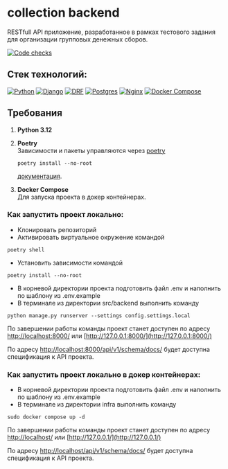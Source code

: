 # collection backend
RESTfull API приложение, разработанное в рамках тестового задания для организации
групповых денежных сборов.

[![Code cheсks](https://github.com/ArtemKAF/collection/actions/workflows/code_check.yml/badge.svg)](https://github.com/ArtemKAF/collection/actions/workflows/code_check.yml/badge.svg)

## Стек технологий:

[![Python][Python-badge]][Python-url]
[![Django][Django-badge]][Django-url]
[![DRF][DRF-badge]][DRF-url]
[![Postgres][Postgres-badge]][Postgres-url]
[![Nginx][Nginx-badge]][Nginx-url]
[![Docker Compose][Docker Compose-badge]][Docker Compose-url]

## Требования

1. **Python 3.12**  

2. **Poetry**  
   Зависимости и пакеты управляются через [poetry](https://python-poetry.org/docs/#installing-with-the-official-installer)
   ```
   poetry install --no-root
   ```
    [документация](https://python-poetry.org/docs/basic-usage/).  

3. **Docker Compose**  
    Для запуска проекта в докер контейнерах.

### Как запустить проект локально:
- Клонировать репозиторий
- Активировать виртуальное окружение командой
```
poetry shell
```
- Установить зависимости командой
```
poetry install --no-root
```
- В корневой директории проекта подготовить файл .env и наполнить по шаблону из .env.example
- В терминале из директории src/backend выполнить команду
```
python manage.py runserver --settings config.settings.local
```
По завершении работы команды проект станет доступен по адресу [http://localhost:8000/](http://localhost:8000/) или [http://127.0.0.1:8000/](http://127.0.0.1:8000/)  

По адресу [http://localhost:8000/api/v1/schema/docs/](http://localhost:8000/api/v1/schema/docs/) будет доступна спецификация к API проекта.

### Как запустить проект локально в докер контейнерах:
- В корневой директории проекта подготовить файл .env и наполнить по шаблону из .env.example
- В терминале из директории infra выполнить команду
```
sudo docker compose up -d
```
По завершении работы команды проект станет доступен по адресу [http://localhost/](http://localhost/) или [http://127.0.0.1/](http://127.0.0.1/)  

По адресу [http://localhost/api/v1/schema/docs/](http://localhost/api/v1/schema/docs/) будет доступна спецификация к API проекта.

<!-- MARKDOWN LINKS & BADGES -->

[Python-url]: https://www.python.org/

[Python-badge]: https://img.shields.io/badge/Python-3776AB?style=for-the-badge&logo=python&logoColor=white

[Django-url]: https://github.com/django/django

[Django-badge]: https://img.shields.io/badge/Django-0c4b33?style=for-the-badge&logo=django&logoColor=white

[DRF-url]: https://github.com/encode/django-rest-framework

[DRF-badge]: https://img.shields.io/badge/DRF-A30000?style=for-the-badge

[Postgres-url]: https://www.postgresql.org/

[Postgres-badge]: https://img.shields.io/badge/postgres-306189?style=for-the-badge&logo=postgresql&logoColor=white

[Nginx-url]: https://nginx.org

[Nginx-badge]: https://img.shields.io/badge/nginx-009900?style=for-the-badge&logo=nginx&logoColor=white

[Docker Compose-badge]: https://img.shields.io/badge/Docker_Compose-2496ED?style=for-the-badge&logo=docker&logoColor=white

[Docker Compose-url]: https://docs.docker.com/compose/
